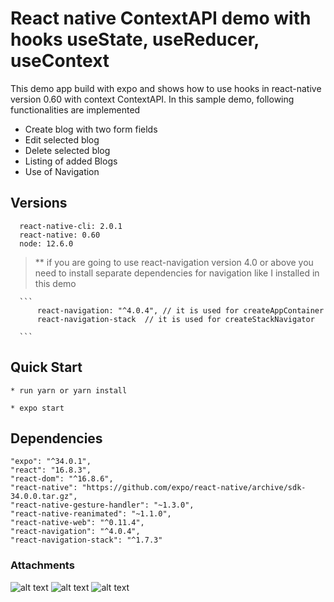 # React native ContextAPI demo with hooks useState, useReducer, useContext

This demo app build with expo and shows how to use hooks in react-native version 0.60 with context ContextAPI.
In this sample demo, following functionalities are implemented
* Create blog with two form fields
* Edit selected blog
* Delete selected blog
* Listing of added Blogs
* Use of Navigation



## Versions

      react-native-cli: 2.0.1
      react-native: 0.60
      node: 12.6.0


  > ** if you are going to use react-navigation version 4.0 or above you need to install separate dependencies for navigation
      like I installed in this demo

      ```
          react-navigation: "^4.0.4", // it is used for createAppContainer
          react-navigation-stack  // it is used for createStackNavigator

      ```

## Quick Start


    * run yarn or yarn install

    * expo start



## Dependencies
```
"expo": "^34.0.1",
"react": "16.8.3",
"react-dom": "^16.8.6",
"react-native": "https://github.com/expo/react-native/archive/sdk-34.0.0.tar.gz",
"react-native-gesture-handler": "~1.3.0",
"react-native-reanimated": "~1.1.0",
"react-native-web": "^0.11.4",
"react-navigation": "^4.0.4",
"react-navigation-stack": "^1.7.3"

```
###  Attachments
![alt text](images/1.png)
![alt text](images/2.png)
![alt text](images/3.png)
